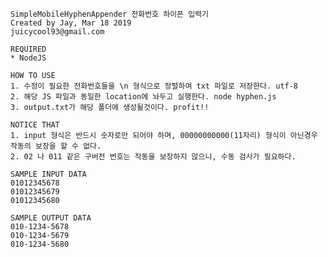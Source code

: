     SimpleMobileHyphenAppender 전화번호 하이픈 입력기
    Created by Jay, Mar 18 2019
    juicycool93@gmail.com

    REQUIRED
    * NodeJS

    HOW TO USE
    1. 수정이 필요한 전화번호들을 \n 형식으로 정렬하여 txt 파일로 저장한다. utf-8
    2. 해당 JS 파일과 동일한 location에 놔두고 실행한다. node hyphen.js
    3. output.txt가 해당 폴더에 생성될것이다. profit!!

    NOTICE THAT
    1. input 형식은 반드시 숫자로만 되어야 하며, 00000000000(11자리) 형식이 아닌경우 작동의 보장을 할 수 없다.
    2. 02 나 011 같은 구버전 번호는 작동을 보장하지 않으니, 수동 검사가 필요하다.
    
    SAMPLE INPUT DATA
    01012345678
    01012345679
    01012345680

    SAMPLE OUTPUT DATA
    010-1234-5678
    010-1234-5679
    010-1234-5680
